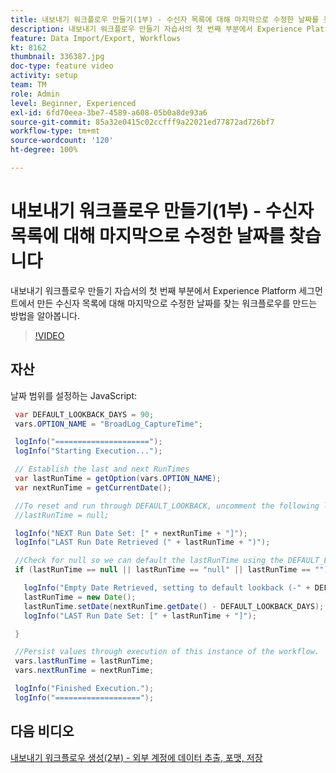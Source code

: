 ```yaml
---
title: 내보내기 워크플로우 만들기(1부) - 수신자 목록에 대해 마지막으로 수정한 날짜를 찾습니다
description: 내보내기 워크플로우 만들기 자습서의 첫 번째 부분에서 Experience Platform 세그먼트에서 만든 수신자 목록에 대해 마지막으로 수정한 날짜를 찾는 워크플로우를 만드는 방법을 알아봅니다.
feature: Data Import/Export, Workflows
kt: 8162
thumbnail: 336387.jpg
doc-type: feature video
activity: setup
team: TM
role: Admin
level: Beginner, Experienced
exl-id: 6fd70eea-3be7-4589-a608-05b0a8de93a6
source-git-commit: 85a32e0415c02ccfff9a22021ed77872ad726bf7
workflow-type: tm+mt
source-wordcount: '120'
ht-degree: 100%

---
```


# 내보내기 워크플로우 만들기(1부) - 수신자 목록에 대해 마지막으로 수정한 날짜를 찾습니다

내보내기 워크플로우 만들기 자습서의 첫 번째 부분에서 Experience Platform 세그먼트에서 만든 수신자 목록에 대해 마지막으로 수정한 날짜를 찾는 워크플로우를 만드는 방법을 알아봅니다.

>[!VIDEO](https://video.tv.adobe.com/v/336387?quality=12)

## 자산

날짜 범위를 설정하는 JavaScript:

```java
 var DEFAULT_LOOKBACK_DAYS = 90;
 vars.OPTION_NAME = "BroadLog_CaptureTime";

 logInfo("=====================");
 logInfo("Starting Execution...");

 // Establish the last and next RunTimes
 var lastRunTime = getOption(vars.OPTION_NAME);
 var nextRunTime = getCurrentDate();

 //To reset and run through DEFAULT_LOOKBACK, uncomment the following line.
 //lastRunTime = null;

 logInfo("NEXT Run Date Set: [" + nextRunTime + "]");
 logInfo("LAST Run Date Retrieved (" + lastRunTime + ")");

 //Check for null so we can default the lastRunTime using the DEFAULT_LOOKBACK 
 if (lastRunTime == null || lastRunTime == "null" || lastRunTime == "") {

   logInfo("Empty Date Retrieved, setting to default lookback (-" + DEFAULT_LOOKBACK_DAYS + " days)");
   lastRunTime = new Date();
   lastRunTime.setDate(nextRunTime.getDate() - DEFAULT_LOOKBACK_DAYS);
   logInfo("LAST Run Date Set: [" + lastRunTime + "]");

 } 

 //Persist values through execution of this instance of the workflow.
 vars.lastRunTime = lastRunTime;
 vars.nextRunTime = nextRunTime;

 logInfo("Finished Execution.");
 logInfo("===================");
```

## 다음 비디오

[내보내기 워크플로우 생성(2부) - 외부 계정에 데이터 추출, 포맷, 저장](extract-format-save-data-to-external-account.md)
